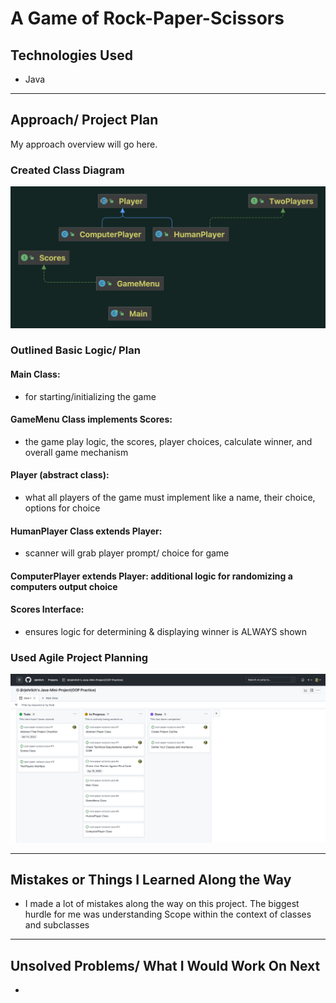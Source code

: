# A Game of Rock-Paper-Scissors

## Technologies Used
* Java

***
## Approach/ Project Plan 
My approach overview will go here.

### Created Class Diagram

![](src/rpsdiagram.png)


### Outlined Basic Logic/ Plan
#### Main Class: 
  * for starting/initializing the game
#### GameMenu Class implements Scores: 
  * the game play logic, the scores, player choices, calculate winner, and overall game mechanism
#### Player (abstract class): 
  * what all players of the game must implement like a name, their choice, options for choice 
#### HumanPlayer Class extends Player: 
  * scanner will grab player prompt/ choice for game
#### ComputerPlayer extends Player: additional logic for randomizing a computers output choice
#### Scores Interface: 
  * ensures logic for determining & displaying winner is ALWAYS shown


### Used Agile Project Planning
![](src/kanban.png)


***
## Mistakes or Things I Learned Along the Way
* I made a lot of mistakes along the way on this project. The biggest hurdle for
me was understanding Scope within the context of classes and subclasses

***
## Unsolved Problems/ What I Would Work On Next
* 